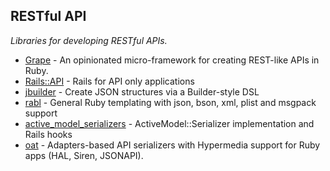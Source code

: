 
## RESTful API
*Libraries for developing RESTful APIs.*

* [Grape](http://intridea.github.io/grape/) - An opinionated micro-framework for creating REST-like APIs in Ruby.
* [Rails::API](https://github.com/rails-api/rails-api) - Rails for API only applications
* [jbuilder](https://github.com/rails/jbuilder) - Create JSON structures via a Builder-style DSL
* [rabl](https://github.com/nesquena/rabl) - General Ruby templating with json, bson, xml, plist and msgpack support
* [active_model_serializers](https://github.com/rails-api/active_model_serializers) - ActiveModel::Serializer implementation and Rails hooks
* [oat](https://github.com/ismasan/oat) - Adapters-based API serializers with Hypermedia support for Ruby apps (HAL, Siren, JSONAPI).
